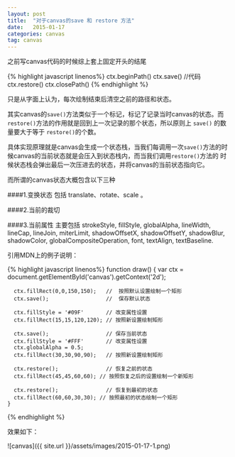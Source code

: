 ```yaml
---
layout: post
title:  "对于canvas的save 和 restore 方法"
date:   2015-01-17
categories: canvas
tag: canvas
---
```


之前写canvas代码的时候综上套上固定开头的结尾

{% highlight javascript linenos%}
    ctx.beginPath()
    ctx.save()
        //代码
    ctx.restore()
    ctx.closePath()
{% endhighlight %}

只是从字面上认为，每次绘制结束后清空之前的路径和状态。

其实canvas的`save()`方法类似于一个标记，标记了记录当时canvas的状态。而`restore()`方法的作用就是回到上一次记录的那个状态，所以原则上
`save()` 的数量要大于等于 `restore()`的个数。

具体实现原理就是canvas会生成一个状态栈，当我们每调用一次`save()`方法的时候canvas的当前状态就是会压入到状态栈内，而当我们调用`restore()`方法的
时候状态栈会弹出最后一次压进去的状态，并将canvas的当前状态指向它。

而所谓的canvas状态大概包含以下三种

####1.变换状态
包括 translate、rotate、scale 。

####2.当前的裁切

####3.当前属性
主要包括 strokeStyle, fillStyle, globalAlpha, lineWidth, lineCap, lineJoin, miterLimit, shadowOffsetX, shadowOffsetY, shadowBlur, shadowColor, globalCompositeOperation, font, textAlign, textBaseline.

引用MDN上的例子说明：

{% highlight javascript linenos%}
    function draw() {
      var ctx = document.getElementById('canvas').getContext('2d');

      ctx.fillRect(0,0,150,150);   //  按照默认设置绘制一个矩形
      ctx.save();                  //  保存默认状态

      ctx.fillStyle = '#09F'       // 改变属性设置
      ctx.fillRect(15,15,120,120); // 按照新设置绘制矩形

      ctx.save();                  // 保存当前状态
      ctx.fillStyle = '#FFF'       // 改变属性设置
      ctx.globalAlpha = 0.5;
      ctx.fillRect(30,30,90,90);   // 按照新设置绘制矩形

      ctx.restore();               // 恢复之前的状态
      ctx.fillRect(45,45,60,60); // 按照恢复之后的设置绘制一个新矩形

      ctx.restore();               // 恢复到最初的状态
      ctx.fillRect(60,60,30,30); // 按照最初的状态绘制一个矩形
    }
{% endhighlight %}

效果如下：

![canvas]({{ site.url }}/assets/images/2015-01-17-1.png)